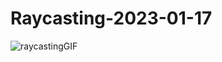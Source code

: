 # Raycasting-2023-01-17


![raycastingGIF](https://user-images.githubusercontent.com/64956298/215106191-18233114-c9bb-4b57-a646-243d6d43a48f.gif)

